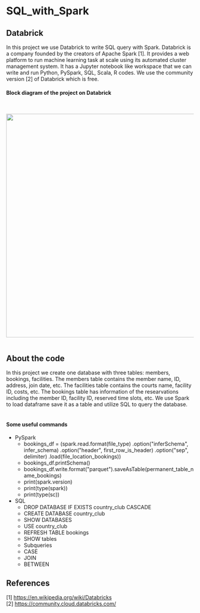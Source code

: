 # SQL_with_Spark

## Databrick
In this project we use Databrick to write SQL query with Spark. Databrick is a company founded by the creators of Apache Spark [1]. It provides a web platform to run machine learning task at scale using its automated cluster management system. It has a Jupyter notebook like workspace that we can write and run Python, PySpark, SQL, Scala, R codes. We use the community version [2] of Databrick which is free. 

#### Block diagram of the project on Databrick 
<pre><p align="center">
<img src="https://user-images.githubusercontent.com/86133411/214099576-8a94568a-b370-420c-856b-f008085aafd4.png"  width="600">
</p></pre>

## About the code
In this project we create one database with three tables: members, bookings, facilities. The members table contains the member name, ID, address, join date, etc. 
The facilities table contains the courts name, facility ID, costs, etc. The bookings table has information of the researvations including the member ID, facility ID, reserved time slots, etc. We use Spark to load dataframe save it as a table and utilize SQL to query the database.  
<br/>

#### Some useful commands
* PySpark 
  * bookings_df = (spark.read.format(file_type) 
                    .option("inferSchema", infer_schema) 
                    .option("header", first_row_is_header) 
                    .option("sep", delimiter) 
                    .load(file_location_bookings))
  * bookings_df.printSchema()
  * bookings_df.write.format("parquet").saveAsTable(permanent_table_name_bookings)
  * print(spark.version)
  * print(type(spark))
  * print(type(sc))
* SQL 
  * DROP DATABASE IF EXISTS country_club CASCADE
  * CREATE DATABASE country_club
  * SHOW DATABASES
  * USE country_club
  * REFRESH TABLE bookings
  * SHOW tables
  * Subqueries
  * CASE
  * JOIN
  * BETWEEN 

## References 
[1] https://en.wikipedia.org/wiki/Databricks <br>
[2] https://community.cloud.databricks.com/  <br>
